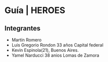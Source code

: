 # Guía | HEROES
## Integrantes
- Martín Romero
- Luis Gregorio Rondon 33 años Capital federal
- Kevin Espinola(21), Buenos Aires.
- Yamel Narducci 38 anios Lomas de Zamora
